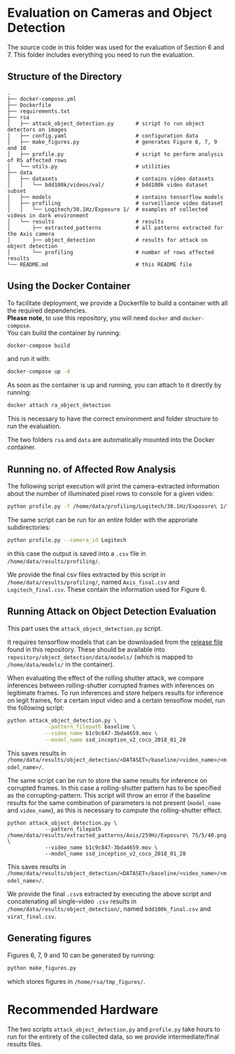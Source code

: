 # Evaluation on Cameras and Object Detection

The source code in this folder was used for the evaluation of Section 6 and 7.
This folder includes everything you need to run the evaluation.


## Structure of the Directory

```
.     
├── docker-compose.yml     
├── Dockerfile     
├── requirements.txt                                   
├── rsa                                                  
│   ├── attack_object_detection.py       # script to run object detectors on images
│   ├── config.yaml                      # configuration data
│   ├── make_figures.py                  # generates Figure 6, 7, 9 and 10
│   ├── profile.py                       # script to perform analysis of RS affected rows
│   └── utils.py                         # utilities
├── data                                 
│   ├── datasets                         # contains video datasets
│   │   └── bdd100k/videos/val/          # bdd100k video dataset subset
│   ├── models                           # contains tensorflow models
│   ├── profiling                        # surveillance video dataset
│   │   └── Logitech/30.1Hz/Exposure 1/  # examples of collected videos in dark environment
│   └── results                          # results
│       ├── extracted_patterns           # all patterns extracted for the Axis camera
│       ├── object_detection             # results for attack on object detection 
│       └── profiling                    # number of rows affected results
└── README.md                            # this README file
```

## Using the Docker Container

To facilitate deployment, we provide a Dockerfile to build a container with all the required dependencies.
<br>**Please note**, to use this repository, you will need `docker` and `docker-compose`.
<br>You can build the container by running:

```sh
docker-compose build
```
and run it with:

```sh
docker-compose up -d
```
As soon as the container is up and running, you can attach to it directly by running:
```sh
docker attach ra_object_detection
```
This is necessary to have the correct environment and folder structure to run the evaluation.

The two folders `rsa` and `data` are automatically mounted into the Docker container.

## Running no. of Affected Row Analysis

The following script execution will print the camera-extracted information about
the number of illuminated pixel rows to console for a given video:
```sh
python profile.py -f /home/data/profiling/Logitech/30.1Hz/Exposure\ 1/freq_30.1_exp_1_dc_10.mkv
```

The same script can be run for an entire folder with the approriate subdirectories:
```sh
python profile.py --camera_id Logitech 
```
in this case the output is saved into a `.csv` file in `/home/data/results/profiling/`.

We provide the final csv files extracted by this script in `/home/data/results/profiling/`,
named `Axis_final.csv` and `Logitech_final.csv`. These contain the information 
used for Figure 6.

## Running Attack on Object Detection Evaluation

This part uses the `attack_object_detection.py` script.

It requires tensorflow models that can be downloaded from the [release file](https://github.com/ssloxford/they-see-me-rollin/releases/download/v1.0/models.zip) found in this
repository. These should be available into `repository/object_detection/data/models/` (which is mapped to
`/home/data/models/` in the container).

When evaluating the effect of the rolling shutter attack, we compare inferences between
rolling-shutter corrupted frames with inferences on legitimate frames.
To run inferences and store helpers results for inference on legit frames,
for a certain input video and a certain tensoflow model, run the following script:

```sh
python attack_object_detection.py \
            --pattern_filepath baseline \
            --video_name b1c9c847-3bda4659.mov \
            --model_name ssd_inception_v2_coco_2018_01_28
```
This saves results in `/home/data/results/object_detection/<DATASET>/baseline/<video_name>/<model_name>/`.

The same script can be run to store the same results for inference on corrupted frames. 
In this case a rolling-shutter pattern has to be specified as the corrupting-pattern.
This script will throw an error if the baseline results for the same combination of 
parameters is not present (`model_name` and `video_name`), as this is necessary to
compute the rolling-shutter effect.
```
python attack_object_detection.py \
            --pattern_filepath /home/data/results/extracted_patterns/Axis/259Hz/Exposure\ 75/5/40.png \
            --video_name b1c9c847-3bda4659.mov \
            --model_name ssd_inception_v2_coco_2018_01_28
```
This saves results in `/home/data/results/object_detection/<DATASET>/baseline/<video_name>/<model_name>/`.

We provide the final `.csv`s extracted by executing the above script and concatenating
all single-video `.csv` results in `/home/data/results/object_detection/`, named 
`bdd100k_final.csv` and `virat_final.csv`.

## Generating figures

Figures 6, 7, 9 and 10 can be generated by running:
```sh
python make_figures.py
```
which stores figures in `/home/rsa/tmp_figures/`.

# Recommended Hardware

The two scripts `attack_object_detection.py` and `profile.py` take hours to run
for the entirety of the collected data, so we provide intermediate/final results files.

